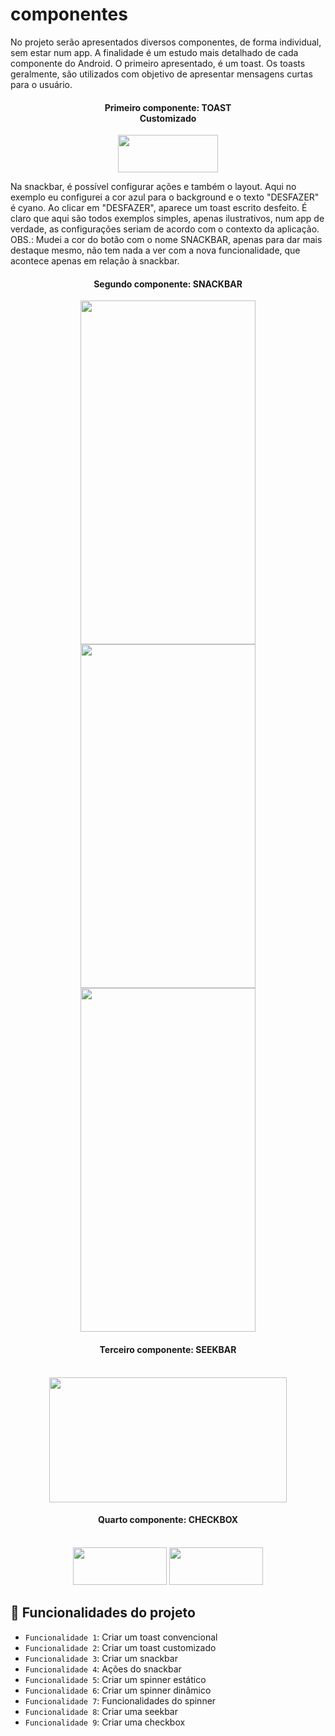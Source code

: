 # componentes
<p>
No projeto serão apresentados diversos componentes, de forma individual, sem estar num app. 
A finalidade é um estudo mais detalhado de cada componente do Android. O primeiro apresentado, é um toast.
Os toasts geralmente, são utilizados com objetivo de apresentar mensagens curtas para o usuário.
</p>

<div align="middle">
  <h4>Primeiro componente: TOAST</br>
  Customizado</h4> 
  <img src="https://user-images.githubusercontent.com/29150094/173208287-67a3398a-cdce-4ded-8a8a-d04a4e4c6959.png" width="160" height="60" />
    
</div>

<p>
Na snackbar, é possível configurar ações e também o layout. Aqui no exemplo eu configurei a cor azul para o background e o texto "DESFAZER" é cyano. Ao clicar em "DESFAZER", aparece um toast escrito desfeito. É claro que aqui são todos exemplos simples, apenas ilustrativos, num app de verdade, as configurações seriam de acordo com o contexto da aplicação. OBS.: Mudei a cor do botão com o nome SNACKBAR, apenas para dar mais destaque mesmo, não tem nada a ver com a nova funcionalidade, que acontece apenas em relação à snackbar.
</p>

<div align="middle">
  <h4>Segundo componente: SNACKBAR</h4> 
  <img src="https://user-images.githubusercontent.com/29150094/173208866-eff6ccbb-49e4-485e-a0ce-cb7575a67266.png" width="280" height="550" /> <img src="https://user-images.githubusercontent.com/29150094/173250177-1a318c97-99aa-4d04-9c19-7ad1d0b3bb6c.png" width="280" height="550" /> <img src="https://user-images.githubusercontent.com/29150094/173250335-2a953b19-ed14-4ad8-bf39-43e2b5eb079d.png" width="280" height="550" /></br>   
</div>

<div align="middle">
  <h4>Terceiro componente: SEEKBAR</h4></br>
  <img src="https://user-images.githubusercontent.com/29150094/173470225-ccba812f-2dc9-43fb-8e25-b4a4789aebb6.png" width="380" height="200" /> 
</div>

<div align="middle">
  <h4>Quarto componente: CHECKBOX</h4></br>
  <img src="https://user-images.githubusercontent.com/29150094/174091400-548510b2-8c09-4259-a722-c24f89ab126f.png" width="150" height="60" /> 
  <img src="https://user-images.githubusercontent.com/29150094/174092057-af28d6b1-54b0-483c-991e-22655a2541fa.png" width="150" height="60" />
</div>

## :hammer: Funcionalidades do projeto

- `Funcionalidade 1`: Criar um toast convencional
- `Funcionalidade 2`: Criar um toast customizado
- `Funcionalidade 3`: Criar um snackbar
- `Funcionalidade 4`: Ações do snackbar
- `Funcionalidade 5`: Criar um spinner estático
- `Funcionalidade 6`: Criar um spinner dinâmico
- `Funcionalidade 7`: Funcionalidades do spinner
- `Funcionalidade 8`: Criar uma seekbar
- `Funcionalidade 9`: Criar uma checkbox







